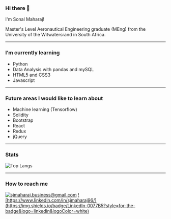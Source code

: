 ### Hi there 👋

<!--
**SJMaharaj/SJMaharaj** is a ✨ _special_ ✨ repository because its `README.md` (this file) appears on your GitHub profile.

Here are some ideas to get you started:
-->
I'm Sonal Maharaj!

Master's Level Aeronautical Engineering graduate (MEng) from the University of the Witwatersrand in South Africa.

---

### I’m currently learning
- Python
- Data Analysis with pandas and mySQL
- HTML5 and CSS3
- Javascript
---

### Future areas I would like to learn about
- Machine learning (Tensorflow)
- Solidity
- Bootstrap 
- React
- Redux
- jQuery
---

### Stats

![Top Langs](https://github-readme-stats.vercel.app/api/top-langs/?username=SJMaharaj&layout=compact&theme=dark)

---

### How to reach me

<a href="mailto:YourEmail@gmail.com">![sjmaharaj.business@gmail.com](https://img.shields.io/badge/Gmail-D14836?style=for-the-badge&logo=gmail&logoColor=white)</a> <a href="<LinkedInURL>">![https://www.linkedin.com/in/sjmaharaj96/](https://img.shields.io/badge/LinkedIn-0077B5?style=for-the-badge&logo=linkedin&logoColor=white)</a>
